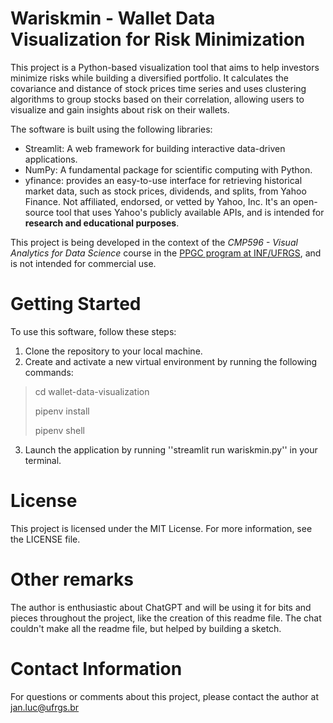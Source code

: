 # Wariskmin - **Wa**llet Data Visualization for **Risk** **Min**imization

This project is a Python-based visualization tool that aims to help investors minimize risks while building a diversified portfolio. It calculates the covariance and distance of stock prices time series and uses clustering algorithms to group stocks based on their correlation, allowing users to visualize and gain insights about risk on their wallets.

The software is built using the following libraries:

* Streamlit: A web framework for building interactive data-driven applications.
* NumPy: A fundamental package for scientific computing with Python.
* yfinance:  provides an easy-to-use interface for retrieving historical market data, such as stock prices, dividends, and splits, from Yahoo Finance. Not affiliated, endorsed, or vetted by Yahoo, Inc. It's an open-source tool that uses Yahoo's publicly available APIs, and is intended for **research and educational purposes**. 

This project is being developed in the context of the *CMP596 - Visual Analytics for Data Science* course in the [PPGC program at INF/UFRGS](https://www.inf.ufrgs.br/ppgc/), and is not intended for commercial use.

# Getting Started

To use this software, follow these steps:

1. Clone the repository to your local machine.
2. Create and activate a new virtual environment by running the following commands:

> cd wallet-data-visualization
> 
> pipenv install
> 
> pipenv shell
> 

3. Launch the application by running ''streamlit run wariskmin.py'' in your terminal.

# License

This project is licensed under the MIT License. For more information, see the LICENSE file.

# Other remarks

The author is enthusiastic about ChatGPT and will be using it for bits and pieces throughout the project, like the creation of this readme file. The chat couldn't make all the readme file, but helped by building a sketch.

# Contact Information

For questions or comments about this project, please contact the author at jan.luc@ufrgs.br 
